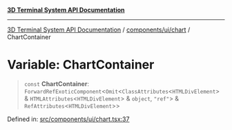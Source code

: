 [**3D Terminal System API Documentation**](../../../../README.md)

***

[3D Terminal System API Documentation](../../../../README.md) / [components/ui/chart](../README.md) / ChartContainer

# Variable: ChartContainer

> `const` **ChartContainer**: `ForwardRefExoticComponent`\<`Omit`\<`ClassAttributes`\<`HTMLDivElement`\> & `HTMLAttributes`\<`HTMLDivElement`\> & `object`, `"ref"`\> & `RefAttributes`\<`HTMLDivElement`\>\>

Defined in: [src/components/ui/chart.tsx:37](https://github.com/Dicommunitas/ThreeJS_Terminal_3D/blob/a3c5b1c59fdfa3d9f217f579fadf3e59d797e664/src/components/ui/chart.tsx#L37)

